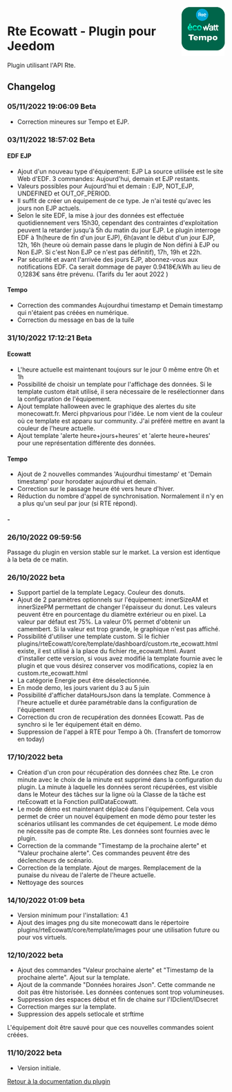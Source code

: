 <img align="right" src="../images/rteEcowatt_icon.png" width="100">

# Rte Ecowatt - Plugin pour Jeedom

Plugin utilisant l'API Rte.

## Changelog

<!-- >*Remarque : en cas de mise à jour non listée ici, c'est que celle-ci ne comporte que des changements mineurs du type documentation ou corrections de bugs mineurs.*
-->

### 05/11/2022 19:06:09 Beta
- Correction mineures sur Tempo et EJP.

### 03/11/2022 18:57:02 Beta

#### EDF EJP
- Ajout d'un nouveau type d'équipement: EJP La source utilisée est le site Web d'EDF. 3 commandes: Aujourd'hui, demain et EJP restants.
- Valeurs possibles pour Aujourd'hui et demain : EJP, NOT_EJP, UNDEFINED et OUT_OF_PERIOD.
- Il suffit de créer un équipement de ce type. Je n'ai testé qu'avec les jours non EJP actuels.
- Selon le site EDF, la mise à jour des données est effectuée quotidiennement vers 15h30, cependant des contraintes d'exploitation peuvent la retarder jusqu'à 5h du matin du jour EJP. Le plugin interroge EDF à 1h(heure de fin d'un jour EJP), 6h(avant le début d'un jour EJP, 12h, 16h (heure où demain passe dans le plugin de Non défini à EJP ou Non EJP. Si c'est Non EJP ce n'est pas définitif), 17h, 19h et 22h. 
- Par sécurité et avant l'arrivée des jours EJP, abonnez-vous aux notifications EDF. Ca serait dommage de payer 0.9418€/kWh au lieu de 0,1283€ sans être prévenu. (Tarifs du 1er aout 2022 )


#### Tempo
- Correction des commandes Aujourdhui timestamp et Demain timestamp qui n'étaient pas créées en numérique.
- Correction du message en bas de la tuile


### 31/10/2022 17:12:21 Beta
#### Ecowatt
- L'heure actuelle est maintenant toujours sur le jour 0 même entre 0h et 1h
- Possibilité de choisir un template pour l'affichage des données. Si le template custom était utilisé, il sera nécessaire de le resélectionner dans la configuration de l'équipement.
- Ajout template halloween avec le graphique des alertes du site monecowatt.fr. Merci phpvarious pour l'idée. Le nom vient de la couleur où ce template est apparu sur community. J'ai préféré mettre en avant la couleur de l'heure actuelle.
- Ajout template 'alerte heure+jours+heures' et 'alerte heure+heures' pour une représentation différente des données.
#### Tempo
- Ajout de 2 nouvelles commandes 'Aujourdhui timestamp' et 'Demain timestamp' pour horodater aujourdhui et demain.
- Correction sur le passage heure été vers heure d'hiver.
- Réduction du nombre d'appel de synchronisation. Normalement il n'y en a plus qu'un seul par jour (si RTE répond).
#### -
### 26/10/2022 09:59:56
Passage du plugin en version stable sur le market. La version est identique à la beta de ce matin.

### 26/10/2022 beta
- Support partiel de la template Legacy. Couleur des donuts.
- Ajout de 2 paramètres optionnels sur l'équipement: innerSizeAM et innerSizePM permettant de changer l'épaisseur du donut. Les valeurs peuvent être en pourcentage du diamètre extérieur ou en pixel. La valeur par défaut est 75%. La valeur 0% permet d'obtenir un camembert. Si la valeur est trop grande, le graphique n'est pas affiché.
- Possibilité d'utiliser une template custom. Si le fichier plugins/rteEcowatt/core/template/dashboard/custom.rte_ecowatt.html existe, il est utilisé à la place du fichier rte_ecowatt.html. Avant d'installer cette version, si vous avez modifié la template fournie avec le plugin et que vous désirez conserver vos modifications, copiez la en custom.rte_ecowatt.html
- La catégorie Energie peut être déselectionnée.
- En mode demo, les jours varient du 3 au 5 juin
- Possibilité d'afficher dataHoursJson dans la template. Commence à l'heure actuelle et durée paramétrable dans la configuration de l'équipement
- Correction du cron de recupération des données Ecowatt. Pas de synchro si le 1er équipement était en démo.
- Suppression de l'appel à RTE pour Tempo à 0h. (Transfert de tomorrow en today)

### 17/10/2022 beta
- Création d'un cron pour récupération des données chez Rte. Le cron minute avec le choix de la minute est supprimé dans la configuration du plugin. La minute à laquelle les données seront récupérées, est visible dans le Moteur des tâches sur la ligne où la Classe de la tâche est rteEcowatt et la Fonction pullDataEcowatt.
- Le mode démo est maintenant déplacé dans l'équipement. Cela vous permet de créer un nouvel équipement en mode démo pour tester les scénarios utilisant les commandes de cet équipement. Le mode démo ne nécessite pas de compte Rte. Les données sont fournies avec le plugin.
- Correction de la commande "Timestamp de la prochaine alerte" et "Valeur prochaine alerte". Ces commandes peuvent être des déclencheurs de scénario.
- Correction de la template. Ajout de marges. Remplacement de la punaise du niveau de l'alerte de l'heure actuelle.
- Nettoyage des sources


### 14/10/2022 01:09 beta
- Version minimum pour l'installation: 4.1
- Ajout des images png du site monecowatt dans le répertoire plugins/rteEcowatt/core/template/images pour une utilisation future ou pour vos virtuels.

### 12/10/2022 beta
- Ajout des commandes "Valeur prochaine alerte" et "Timestamp de la prochaine alerte". Ajout sur la template.
- Ajout de la commande "Données horaires Json". Cette commande ne doit pas être historisée. Les données contenues sont trop volumineuses.
- Suppression des espaces début et fin de chaine sur l'IDclient/IDsecret
- Correction marges sur la template.
- Suppression des appels setlocale et strftime

L'équipement doit être sauvé pour que ces nouvelles commandes soient créées.

### 11/10/2022 beta
- Version initiale.


[Retour à la documentation du plugin](index.md)
